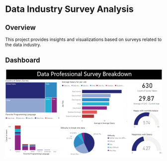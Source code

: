 # Data Industry Survey Analysis

## Overview
This project provides insights and visualizations based on surveys related to the data industry.

## Dashboard
<img src='Images\Dashboard.png'></img>

